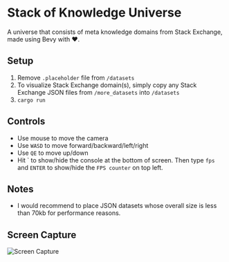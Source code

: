 # Stack of Knowledge Universe

 A universe that consists of meta knowledge domains from Stack Exchange, made using Bevy with ❤️.

## Setup
1. Remove `.placeholder` file from `/datasets`
2. To visualize Stack Exchange domain(s), simply copy any Stack Exchange JSON files from `/more_datasets` into `/datasets`
3. `cargo run`

## Controls
- Use mouse to move the camera
- Use `WASD` to move forward/backward/left/right
- Use `QE` to move up/down
- Hit \` to show/hide the console at the bottom of screen. Then type `fps` and `ENTER` to show/hide the `FPS counter` on top left.

## Notes
- I would recommend to place JSON datasets whose overall size is less than 70kb for performance reasons.


## Screen Capture

![Screen Capture](screencapture.gif)